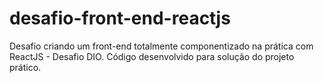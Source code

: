 # desafio-front-end-reactjs
Desafio criando um front-end totalmente componentizado na prática com ReactJS - Desafio DIO.   Código desenvolvido para solução do projeto prático. 
